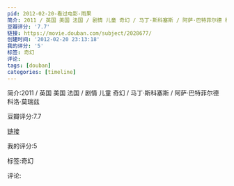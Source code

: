 ```yaml
---
pid: 2012-02-20-看过电影-雨果
简介: 2011 / 英国 美国 法国 / 剧情 儿童 奇幻 / 马丁·斯科塞斯 / 阿萨·巴特菲尔德 科洛·莫瑞兹
豆瓣评分: '7.7'
链接: https://movie.douban.com/subject/2028677/
创建时间: '2012-02-20 23:13:18'
我的评分: '5'
标签: 奇幻
评论:
tags: [douban]
categories: [timeline]
---
```

简介:2011 / 英国 美国 法国 / 剧情 儿童 奇幻 / 马丁·斯科塞斯 / 阿萨·巴特菲尔德 科洛·莫瑞兹

豆瓣评分:7.7

[链接](https://movie.douban.com/subject/2028677/)

我的评分:5

标签:奇幻

评论:

